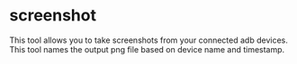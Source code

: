 # screenshot
This tool allows you to take screenshots from your connected adb devices. This tool names the output png file based on device name and timestamp.
